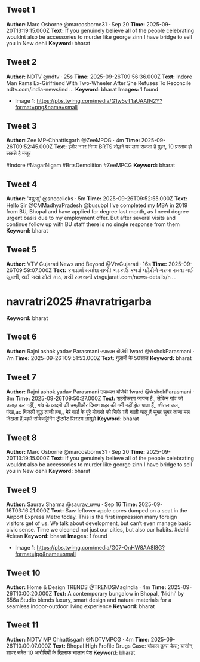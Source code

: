 ## Tweet 1
**Author:** Marc Osborne
@marcosborne31
·
Sep 20
**Time:** 2025-09-20T13:19:15.000Z
**Text:** If you genuinely believe all of the people celebrating wouldnt also be accessories to murder like george zinn I have bridge to sell you in New dehli
**Keyword:** bharat

## Tweet 2
**Author:** NDTV
@ndtv
·
25s
**Time:** 2025-09-26T09:56:36.000Z
**Text:** Indore Man Rams Ex-Girlfriend With Two-Wheeler After She Refuses To Reconcile 
ndtv.com/india-news/ind
…
**Keyword:** bharat
**Images:** 1 found
  - Image 1: https://pbs.twimg.com/media/G1w5vT1aUAAfN2Y?format=png&name=small

## Tweet 3
**Author:** Zee MP-Chhattisgarh
@ZeeMPCG
·
4m
**Time:** 2025-09-26T09:52:45.000Z
**Text:** इंदौर नगर निगम BRTS तोड़ने पर लगा सकता है मुहर, 10 प्रस्ताव हो सकते है मंजूर

#Indore #NagarNigam #BrtsDemolition #ZeeMPCG
**Keyword:** bharat

## Tweet 4
**Author:** 'प्रयुत्सु'
@snccclicks
·
5m
**Time:** 2025-09-26T09:52:55.000Z
**Text:** Hello Sir 
@CMMadhyaPradesh
 @busubpl
 I've completed my MBA in 2019 from BU, Bhopal and have applied for degree last month, as I need degree urgent basis due to my employment offer. But after several visits and continue follow up with BU staff there is no single response from them
**Keyword:** bharat

## Tweet 5
**Author:** VTV Gujarati News and Beyond
@VtvGujarati
·
16s
**Time:** 2025-09-26T09:59:07.000Z
**Text:** કપડાંમાં મર્યાદા રાખો! ભડકાઉ કપડાં પહેરીને ગરબા રમવા ગઈ યુવતી, થઈ ગયો મોટો કાંડ, મચી સનસની 
vtvgujarati.com/news-details/n
…

# navratri2025 #navratrigarba
**Keyword:** bharat

## Tweet 6
**Author:** Rajni ashok yadav Parasmani उपाध्यक्ष बीजेपी 1ward
@AshokParasmani
·
7m
**Time:** 2025-09-26T09:51:53.000Z
**Text:** गुलामी के 50साल
**Keyword:** bharat

## Tweet 7
**Author:** Rajni ashok yadav Parasmani उपाध्यक्ष बीजेपी 1ward
@AshokParasmani
·
8m
**Time:** 2025-09-26T09:50:27.000Z
**Text:** शहरीकरण जायज हैं,, लेकिन गांव को उजाड़ कर नहीं,, गांव के आदमी की चमड़ीऔर दिमाग शहर की गर्मी नहीं झेल पाता हैं,, शीतल जल,, पंखा,ac बिजली शुद्ध ताजी हवा,, मेरे वार्ड के पूरे मोहल्ले की सिर्फ 1ही नाली चालू हैं सुबह सुबह ताजा मल दिखता हैं,पहले सीवेजड्रैनिंग ट्रीटमेंट सिस्टम लागूहो
**Keyword:** bharat

## Tweet 8
**Author:** Marc Osborne
@marcosborne31
·
Sep 20
**Time:** 2025-09-20T13:19:15.000Z
**Text:** If you genuinely believe all of the people celebrating wouldnt also be accessories to murder like george zinn I have bridge to sell you in New dehli
**Keyword:** bharat

## Tweet 9
**Author:** Saurav Sharma
@saurav_uwu
·
Sep 16
**Time:** 2025-09-16T03:16:21.000Z
**Text:** Saw leftover apple cores dumped on a seat in the Airport Express Metro today. This is the first impression many foreign visitors get of us. We talk about development, but can’t even manage basic civic sense. Time we cleaned not just our cities, but also our habits. #dehli #clean
**Keyword:** bharat
**Images:** 1 found
  - Image 1: https://pbs.twimg.com/media/G07-OnHW8AA8l8G?format=jpg&name=small

## Tweet 10
**Author:** Home & Design TRENDS
@TRENDSMagIndia
·
4m
**Time:** 2025-09-26T10:00:20.000Z
**Text:** A contemporary bungalow in Bhopal, 'Nidhi' by 656a Studio blends luxury, smart design and natural materials for a seamless indoor-outdoor living experience
**Keyword:** bharat

## Tweet 11
**Author:** NDTV MP Chhattisgarh
@NDTVMPCG
·
4m
**Time:** 2025-09-26T10:00:07.000Z
**Text:** Bhopal High Profile Drugs Case: भोपाल ड्रग्स केस; यासीन, शावर समेत 10 आरोपियों के खिलाफ चालान पेश
**Keyword:** bharat

